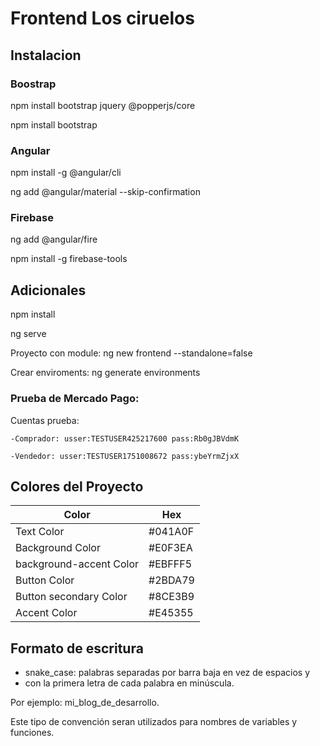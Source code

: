 
# Frontend Los ciruelos



## Instalacion
### Boostrap
npm install bootstrap jquery @popperjs/core

npm install bootstrap

### Angular

npm install -g @angular/cli

ng add @angular/material --skip-confirmation

### Firebase

ng add @angular/fire

npm install -g firebase-tools

## Adicionales

npm install

ng serve

Proyecto con module:
ng new frontend --standalone=false

Crear enviroments:
ng generate environments

### Prueba de Mercado Pago:

Cuentas prueba:
   
    -Comprador: usser:TESTUSER425217600 pass:Rb0gJBVdmK
   
    -Vendedor: usser:TESTUSER1751008672 pass:ybeYrmZjxX

## Colores del Proyecto

| Color             | Hex                                                                |
| ----------------- | ------------------------------------------------------------------ |
| Text Color | #041A0F |
| Background Color |  #E0F3EA |
| background-accent Color |  #EBFFF5 |
| Button Color |  #2BDA79 |
| Button secondary Color |  #8CE3B9 |
| Accent Color |  #E45355 |


## Formato de escritura

- snake_case: palabras separadas por barra baja en vez de espacios y 
- con la primera letra de cada palabra en minúscula. 

Por ejemplo: mi_blog_de_desarrollo.

Este tipo de convención seran utilizados para nombres de variables y funciones.